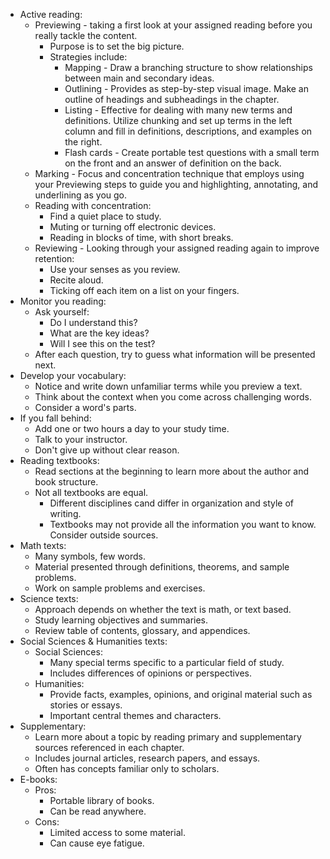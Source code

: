 - Active reading:
	- Previewing - taking a first look at your assigned reading before you really tackle the content.
		- Purpose is to set the big picture.
		- Strategies include:
			- Mapping - Draw a branching structure to show relationships between main and secondary ideas.
			- Outlining - Provides as step-by-step visual image. Make an outline of headings and subheadings in the chapter.
			- Listing - Effective for dealing with many new terms and definitions. Utilize chunking and set up terms in the left column and fill in definitions, descriptions, and examples on the right.
			- Flash cards - Create portable test questions with a small term on the front and an answer of definition on the back.
	- Marking - Focus and concentration technique that employs using your Previewing steps to guide you and highlighting, annotating, and underlining as you go.
	- Reading with concentration:
		- Find a quiet place to study.
		- Muting or turning off electronic devices.
		- Reading in blocks of time, with short breaks.
	- Reviewing - Looking through your assigned reading again to improve retention:
		- Use your senses as you review.
		- Recite aloud.
		- Ticking off each item on a list on your fingers.
- Monitor you reading:
	- Ask yourself:
		- Do I understand this?
		- What are the key ideas?
		- Will I see this on the test?
	- After each question, try to guess what information will be presented next.
- Develop your vocabulary:
	- Notice and write down unfamiliar terms while you preview a text.
	- Think about the context when you come across challenging words.
	- Consider a word's parts.
- If you fall behind:
	- Add one or two hours a day to your study time.
	- Talk to your instructor.
	- Don't give up without clear reason.
- Reading textbooks:
	- Read sections at the beginning to learn more about the author and book structure.
	- Not all textbooks are equal.
		- Different disciplines cand differ in organization and style of writing.
		- Textbooks may not provide all the information you want to know. Consider outside sources.
- Math texts:
	- Many symbols, few words.
	- Material presented through definitions, theorems, and sample problems.
	- Work on sample problems and exercises.
- Science texts:
	- Approach depends on whether the text is math, or text based.
	- Study learning objectives and summaries.
	- Review table of contents, glossary, and appendices.
- Social Sciences & Humanities texts:
	- Social Sciences:
		- Many special terms specific to a particular field of study.
		- Includes differences of opinions or perspectives.
	- Humanities:
		- Provide facts, examples, opinions, and original material such as stories or essays.
		- Important central themes and characters.
- Supplementary:
	- Learn more about a topic by reading primary and supplementary sources referenced in each chapter.
	- Includes journal articles, research papers, and essays.
	- Often has concepts familiar only to scholars.
- E-books:
	- Pros:
		- Portable library of books.
		- Can be read anywhere.
	- Cons:
		- Limited access to some material.
		- Can cause eye fatigue.
